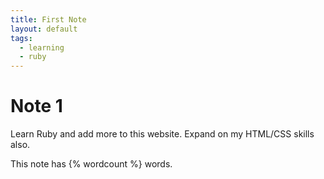 ```yaml
---
title: First Note
layout: default
tags:
  - learning
  - ruby
---
```


# Note 1

Learn Ruby and add more to this website. Expand on my HTML/CSS skills also.

This note has {% wordcount %} words.